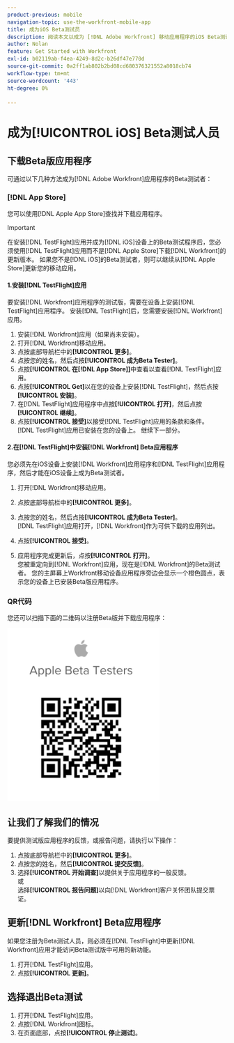 ```yaml
---
product-previous: mobile
navigation-topic: use-the-workfront-mobile-app
title: 成为iOS Beta测试员
description: 阅读本文以成为 [!DNL Adobe Workfront] 移动应用程序的iOS Beta测试人员。
author: Nolan
feature: Get Started with Workfront
exl-id: b02119ab-f4ea-4249-8d2c-b26df47e770d
source-git-commit: 0a2ff1ab802b2bd08cd680376321552a8018cb74
workflow-type: tm+mt
source-wordcount: '443'
ht-degree: 0%

---
```


# 成为[!UICONTROL iOS] Beta测试人员

## 下载Beta版应用程序

可通过以下几种方法成为[!DNL Adobe Workfront]应用程序的Beta测试者：

### [!DNL App Store]

您可以使用[!DNL Apple App Store]查找并下载应用程序。

>[!IMPORTANT]
>
>在安装[!DNL TestFlight]应用并成为[!DNL iOS]设备上的Beta测试程序后，您必须使用[!DNL TestFlight]应用而不是[!DNL Apple Store]下载[!DNL Workfront]的更新版本。 如果您不是[!DNL iOS]的Beta测试者，则可以继续从[!DNL Apple Store]更新您的移动应用。

#### 1.安装[!DNL TestFlight]应用

要安装[!DNL Workfront]应用程序的测试版，需要在设备上安装[!DNL TestFlight]应用程序。 安装[!DNL TestFlight]后，您需要安装[!DNL Workfront]应用。

1. 安装[!DNL Workfront]应用（如果尚未安装）。
1. 打开[!DNL Workfront]移动应用。
1. 点按底部导航栏中的&#x200B;**[!UICONTROL 更多]**。
1. 点按您的姓名，然后点按&#x200B;**[!UICONTROL 成为Beta Tester]**。
1. 点按&#x200B;**[!UICONTROL 在[!DNL App Store]]**&#x200B;中查看以查看[!DNL TestFlight]应用。
1. 点按&#x200B;**[!UICONTROL Get]**&#x200B;以在您的设备上安装[!DNL TestFlight]，然后点按&#x200B;**[!UICONTROL 安装]**。
1. 在[!DNL TestFlight]应用程序中点按&#x200B;**[!UICONTROL 打开]**，然后点按&#x200B;**[!UICONTROL 继续]**。
1. 点按&#x200B;**[!UICONTROL 接受]**&#x200B;以接受[!DNL TestFlight]应用的条款和条件。\
   [!DNL TestFlight]应用已安装在您的设备上。 继续下一部分。

#### 2.在[!DNL TestFlight]中安装[!DNL Workfront] Beta应用程序

您必须先在iOS设备上安装[!DNL Workfront]应用程序和[!DNL TestFlight]应用程序，然后才能在iOS设备上成为Beta测试者。

1. 打开[!DNL Workfront]移动应用。
1. 点按底部导航栏中的&#x200B;**[!UICONTROL 更多]**。
1. 点按您的姓名，然后点按&#x200B;**[!UICONTROL 成为Beta Tester]**。\
   [!DNL TestFlight]应用打开，[!DNL Workfront]作为可供下载的应用列出。

1. 点按&#x200B;**[!UICONTROL 接受]**。
1. 应用程序完成更新后，点按&#x200B;**[!UICONTROL 打开]**。\
   您被重定向到[!DNL Workfront]应用，现在是[!DNL Workfront]的Beta测试者。 您的主屏幕上Workfront移动设备应用程序旁边会显示一个橙色圆点，表示您的设备上已安装Beta版应用程序。

### QR代码

您还可以扫描下面的二维码以注册Beta版并下载应用程序：

![iOS二维码](assets/ios-qr-code-350x397.png)

## 让我们了解我们的情况

要提供测试版应用程序的反馈，或报告问题，请执行以下操作：

1. 点按底部导航栏中的&#x200B;**[!UICONTROL 更多]**。
1. 点按您的姓名，然后&#x200B;**[!UICONTROL 提交反馈]**。
1. 选择&#x200B;**[!UICONTROL 开始调查]**&#x200B;以提供关于应用程序的一般反馈。\
   或\
   选择&#x200B;**[!UICONTROL 报告问题]**&#x200B;以向[!DNL Workfront]客户关怀团队提交票证。

## 更新[!DNL Workfront] Beta应用程序

如果您注册为Beta测试人员，则必须在[!DNL TestFlight]中更新[!DNL Workfront]应用才能访问Beta测试版中可用的新功能。

1. 打开[!DNL TestFlight]应用。
1. 点按&#x200B;**[!UICONTROL 更新]**。

## 选择退出Beta测试

1. 打开[!DNL TestFlight]应用。
1. 点按[!DNL Workfront]图标。
1. 在页面底部，点按&#x200B;**[!UICONTROL 停止测试]**。
